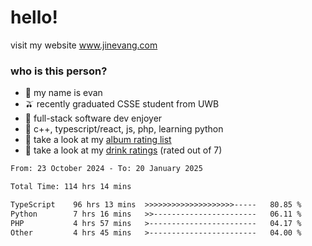 # hello!

visit my website www.jinevang.com

### who is this person?
- 🦦 my name is evan                                                                  
- 🫒 recently graduated CSSE student from UWB
- 🥕 full-stack software dev enjoyer
- 🍚 c++, typescript/react, js, php, learning python
- 🎹 take a look at my [album rating list](https://bit.ly/albumratings)
- 🧋 take a look at my [drink ratings](https://bit.ly/drinkratings) (rated out of 7)

<!---
jinevang/jinevang is a ✨ special ✨ repository because its `README.md` (this file) appears on your GitHub profile.
You can click the Preview link to take a look at your changes.
--->
<!--START_SECTION:waka-->

```txt
From: 23 October 2024 - To: 20 January 2025

Total Time: 114 hrs 14 mins

TypeScript    96 hrs 13 mins  >>>>>>>>>>>>>>>>>>>>-----   80.85 %
Python        7 hrs 16 mins   >>-----------------------   06.11 %
PHP           4 hrs 57 mins   >------------------------   04.17 %
Other         4 hrs 45 mins   >------------------------   04.00 %
```

<!--END_SECTION:waka-->
